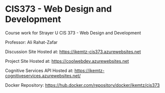 # CIS373 - Web Design and Development

Course work for Strayer U CIS 373 - Web Design and Development

Professor: Ali Rahat-Zafar

Discussion Site Hosted at:
  https://ikemtz-cis373.azurewebsites.net

Project Site Hosted at:
  https://coolwebdev.azurewebsites.net

Cognitive Services API Hosted at:
  https://ikemtz-cognitiveservices.azurewebsites.net/

Docker Repository:
  https://hub.docker.com/repository/docker/ikemtz/cis373
